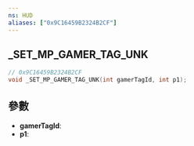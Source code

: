 ```yaml
---
ns: HUD
aliases: ["0x9C16459B2324B2CF"]
---
```

## _SET_MP_GAMER_TAG_UNK

```c
// 0x9C16459B2324B2CF
void _SET_MP_GAMER_TAG_UNK(int gamerTagId, int p1);
```


## 參數
* **gamerTagId**: 
* **p1**: 

